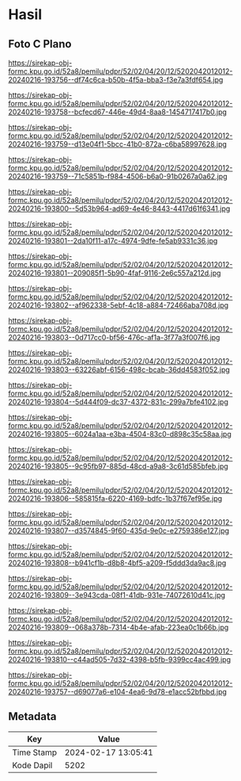# Hasil

## Foto C Plano

https://sirekap-obj-formc.kpu.go.id/52a8/pemilu/pdpr/52/02/04/20/12/5202042012012-20240216-193756--df74c6ca-b50b-4f5a-bba3-f3e7a3fdf654.jpg

https://sirekap-obj-formc.kpu.go.id/52a8/pemilu/pdpr/52/02/04/20/12/5202042012012-20240216-193758--bcfecd67-446e-49d4-8aa8-1454717417b0.jpg

https://sirekap-obj-formc.kpu.go.id/52a8/pemilu/pdpr/52/02/04/20/12/5202042012012-20240216-193759--d13e04f1-5bcc-41b0-872a-c6ba58997628.jpg

https://sirekap-obj-formc.kpu.go.id/52a8/pemilu/pdpr/52/02/04/20/12/5202042012012-20240216-193759--71c5851b-f984-4506-b6a0-91b0267a0a62.jpg

https://sirekap-obj-formc.kpu.go.id/52a8/pemilu/pdpr/52/02/04/20/12/5202042012012-20240216-193800--5d53b964-ad69-4e46-8443-4417d61f6341.jpg

https://sirekap-obj-formc.kpu.go.id/52a8/pemilu/pdpr/52/02/04/20/12/5202042012012-20240216-193801--2da10f11-a17c-4974-9dfe-fe5ab9331c36.jpg

https://sirekap-obj-formc.kpu.go.id/52a8/pemilu/pdpr/52/02/04/20/12/5202042012012-20240216-193801--209085f1-5b90-4faf-9116-2e6c557a212d.jpg

https://sirekap-obj-formc.kpu.go.id/52a8/pemilu/pdpr/52/02/04/20/12/5202042012012-20240216-193802--af962338-5ebf-4c18-a884-72466aba708d.jpg

https://sirekap-obj-formc.kpu.go.id/52a8/pemilu/pdpr/52/02/04/20/12/5202042012012-20240216-193803--0d717cc0-bf56-476c-af1a-3f77a3f007f6.jpg

https://sirekap-obj-formc.kpu.go.id/52a8/pemilu/pdpr/52/02/04/20/12/5202042012012-20240216-193803--63226abf-6156-498c-bcab-36dd4583f052.jpg

https://sirekap-obj-formc.kpu.go.id/52a8/pemilu/pdpr/52/02/04/20/12/5202042012012-20240216-193804--5d444f09-dc37-4372-831c-299a7bfe4102.jpg

https://sirekap-obj-formc.kpu.go.id/52a8/pemilu/pdpr/52/02/04/20/12/5202042012012-20240216-193805--6024a1aa-e3ba-4504-83c0-d898c35c58aa.jpg

https://sirekap-obj-formc.kpu.go.id/52a8/pemilu/pdpr/52/02/04/20/12/5202042012012-20240216-193805--9c95fb97-885d-48cd-a9a8-3c61d585bfeb.jpg

https://sirekap-obj-formc.kpu.go.id/52a8/pemilu/pdpr/52/02/04/20/12/5202042012012-20240216-193806--585815fa-6220-4169-bdfc-1b37f67ef95e.jpg

https://sirekap-obj-formc.kpu.go.id/52a8/pemilu/pdpr/52/02/04/20/12/5202042012012-20240216-193807--d3574845-9f60-435d-9e0c-e2759386e127.jpg

https://sirekap-obj-formc.kpu.go.id/52a8/pemilu/pdpr/52/02/04/20/12/5202042012012-20240216-193808--b941cf1b-d8b8-4bf5-a209-f5ddd3da9ac8.jpg

https://sirekap-obj-formc.kpu.go.id/52a8/pemilu/pdpr/52/02/04/20/12/5202042012012-20240216-193809--3e943cda-08f1-41db-931e-74072610d41c.jpg

https://sirekap-obj-formc.kpu.go.id/52a8/pemilu/pdpr/52/02/04/20/12/5202042012012-20240216-193809--068a378b-7314-4b4e-afab-223ea0c1b66b.jpg

https://sirekap-obj-formc.kpu.go.id/52a8/pemilu/pdpr/52/02/04/20/12/5202042012012-20240216-193810--c44ad505-7d32-4398-b5fb-9399cc4ac499.jpg

https://sirekap-obj-formc.kpu.go.id/52a8/pemilu/pdpr/52/02/04/20/12/5202042012012-20240216-193757--d69077a6-e104-4ea6-9d78-e1acc52bfbbd.jpg


## Metadata

| Key        | Value               |
| ---------- | ------------------- |
| Time Stamp | 2024-02-17 13:05:41 |
| Kode Dapil | 5202                |



